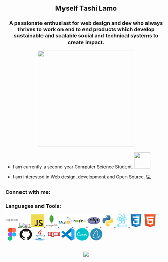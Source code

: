 <h2 align="center"> Myself Tashi Lamo </h2>
<h3 align="center">A passionate enthusiast for web design and dev who always thrives to work on end to end products which develop sustainable and scalable social and technical systems to create impact.</h3>  
<p align="center">
  <img src= "https://media.giphy.com/media/IizHZy80WZbkmHiaVP/giphy.gif" width="300" height="300">
</p>

- I am currently a second year Computer Science Student.
  <img src= "https://media.giphy.com/media/6DNtXFxz7RHxK/giphy.gif" width = "50" height="50">

- I am interested in Web design, development and Open Source. 💻
<h3 align="left">Connect with me:</h3>  
  
<h3 align="left">Languages and Tools:</h3>
<p align="left"> <a href="https://expressjs.com" target="_blank" rel="noreferrer"> <img src="https://raw.githubusercontent.com/devicons/devicon/master/icons/express/express-original-wordmark.svg" alt="express" width="40" height="40"/> </a> <a href="https://git-scm.com/" target="_blank" rel="noreferrer"> <img src="https://www.vectorlogo.zone/logos/git-scm/git-scm-icon.svg" alt="git" width="40" height="40"/> </a> <a href="https://developer.mozilla.org/en-US/docs/Web/JavaScript" target="_blank" rel="noreferrer"> <img src="https://raw.githubusercontent.com/devicons/devicon/master/icons/javascript/javascript-original.svg" alt="javascript" width="40" height="40"/> </a> <a href="https://www.mongodb.com/" target="_blank" rel="noreferrer"> <img src="https://raw.githubusercontent.com/devicons/devicon/master/icons/mongodb/mongodb-original-wordmark.svg" alt="mongodb" width="40" height="40"/> </a> <a href="https://www.mysql.com/" target="_blank" rel="noreferrer"> <img src="https://raw.githubusercontent.com/devicons/devicon/master/icons/mysql/mysql-original-wordmark.svg" alt="mysql" width="40" height="40"/> </a> <a href="https://nodejs.org" target="_blank" rel="noreferrer"> <img src="https://raw.githubusercontent.com/devicons/devicon/master/icons/nodejs/nodejs-original-wordmark.svg" alt="nodejs" width="40" height="40"/> </a> <a href="https://www.php.net" target="_blank" rel="noreferrer"> <img src="https://raw.githubusercontent.com/devicons/devicon/master/icons/php/php-original.svg" alt="php" width="40" height="40"/> </a> <a href="https://www.python.org" target="_blank" rel="noreferrer"> <img src="https://raw.githubusercontent.com/devicons/devicon/master/icons/python/python-original.svg" alt="python" width="40" height="40"/> </a> <a href="https://reactjs.org/" target="_blank" rel="noreferrer"> <img src="https://raw.githubusercontent.com/devicons/devicon/master/icons/react/react-original-wordmark.svg" alt="react" width="40" height="40"/> </a> 
<img src="https://github.com/devicons/devicon/blob/master/icons/css3/css3-original.svg" width=40 height =40> <img src="https://github.com/devicons/devicon/blob/master/icons/html5/html5-original.svg" width=40 height =40> <img src="https://github.com/devicons/devicon/blob/master/icons/figma/figma-original.svg" width=40 height = 40> <img src="https://github.com/devicons/devicon/blob/master/icons/github/github-original.svg" width=40 height=40> <img src="https://github.com/devicons/devicon/blob/master/icons/java/java-original.svg" width=40 height=40> <img src="https://github.com/devicons/devicon/blob/master/icons/npm/npm-original-wordmark.svg" width=40 height =40> <img src="https://github.com/devicons/devicon/blob/master/icons/vscode/vscode-original.svg" width=40 height=40>
<img src="https://github.com/devicons/devicon/blob/master/icons/canva/canva-original.svg" width=40 height=40> <img src="https://github.com/devicons/devicon/blob/master/icons/yarn/yarn-original.svg" width=40 height=40> 
</p>



<img src="https://komarev.com/ghpvc/?username=Ennui001&style=flat-square&color=green" alt=""/>

<div align = center>
<a href="http://www.github.com/Ennui001"><img src="https://github-readme-streak-stats.herokuapp.com/?user=Ennui001&stroke=ffffff&background=171717&ring=0891b2&fire=0891b2&currStreakNum=ffffff&currStreakLabel=0891b2&sideNums=ffffff&sideLabels=ffffff&dates=ffffff&hide_border=true" /></a></div>
